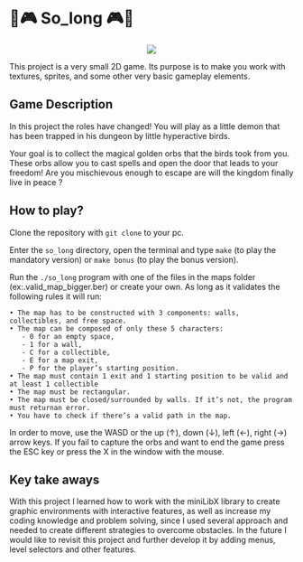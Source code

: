 # 👹🎮 So_long 🎮👹
<p align="center">
<img src=[https://github.com/Xeigar/So_long/blob/main/So_long.gif] align="center"/>
</p>

This project is a very small 2D game.
Its purpose is to make you work with textures, sprites,
and some other very basic gameplay elements.

## Game Description

In this project the roles have changed! You will play as a little demon that has been trapped in his dungeon by little hyperactive birds.

Your goal is to collect the magical golden orbs that the birds took from you.
These orbs allow you to cast spells and open the door that leads to your freedom!
Are you mischievous enough to escape are will the kingdom finally live in peace ?

## How to play?

Clone the repository with ``git clone`` to your pc.

Enter the ``so_long`` directory, open the terminal and type ``make`` (to play the mandatory version) or ``make bonus`` (to play the bonus version).

Run the ``./so_long`` program with one of the files in the maps folder (ex:.valid_map_bigger.ber) or create your own. As long as it validates the following rules it will run:

    • The map has to be constructed with 3 components: walls, collectibles, and free space.
    • The map can be composed of only these 5 characters:
       - 0 for an empty space,
       - 1 for a wall,
       - C for a collectible,
       - E for a map exit,
       - P for the player’s starting position.
    • The map must contain 1 exit and 1 starting position to be valid and at least 1 collectible
    • The map must be rectangular.
    • The map must be closed/surrounded by walls. If it’s not, the program must returnan error.
    • You have to check if there’s a valid path in the map.
In order to move, use the WASD or the up (↑), down (↓), left (←), right (→) arrow keys. If you fail to capture the orbs and want to end the game press the ESC key or press the X in the window with the mouse.

## Key take aways

With this project I learned how to work with the miniLibX library to create graphic environments with interactive features, as well as increase my coding knowledge and problem solving, 
since I used several approach and needed to create different strategies to overcome obstacles.
In the future I would like to revisit this project and further develop it by adding menus, level selectors and other features.

